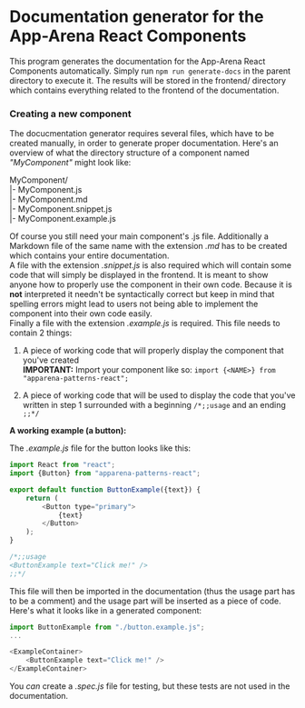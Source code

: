 # Documentation generator for the App-Arena React Components  

This program generates the documentation for the App-Arena React Components
automatically. Simply run `npm run generate-docs` in the parent directory
to execute it. The results will be stored in the frontend/ directory
which contains everything related to the frontend of the documentation.

### Creating a new component  

The docucmentation generator requires several files, which have to be created manually,
in order to generate proper documentation. 
Here's an overview of what the directory structure of a component named *"MyComponent"* 
might look like:  

MyComponent/  
|- MyComponent.js  
|- MyComponent.md  
|- MyComponent.snippet.js  
|- MyComponent.example.js  


Of course you still need your main component's .js file.
Additionally a Markdown file of the same name with the extension *.md*
has to be created which contains your entire documentation.  
A file with the extension *.snippet.js* is also required which will contain some code
that will simply be displayed in the frontend. It is meant to show anyone
how to properly use the component in their own code. Because it is **not** interpreted
it needn't be syntactically correct but keep in mind that spelling errors
might lead to users not being able to implement the component into their own code easily.  
Finally a file with the extension *.example.js* is required. This file needs to contain 2 things:  

1. A piece of working code that will properly display the component that you've created  
**IMPORTANT:** Import your component like so: `import {<NAME>} from "apparena-patterns-react";`  

2. A piece of working code that will be used to display the code that you've written in step 1 
surrounded with a beginning `/*;;usage` and an ending `;;*/`  

**A working example (a button):**  

The *.example.js* file for the button looks like this:  
```javascript
import React from "react";
import {Button} from "apparena-patterns-react";

export default function ButtonExample({text}) {
    return (
        <Button type="primary">
            {text}
        </Button>
    );
}

/*;;usage
<ButtonExample text="Click me!" />
;;*/
```  

This file will then be imported in the documentation (thus the usage part has to be a comment) 
and the usage part will be inserted as a piece of code.  
Here's what it looks like in a generated component:  

```javascript
import ButtonExample from "./button.example.js";
...

<ExampleContainer>
    <ButtonExample text="Click me!" />
</ExampleContainer>
```  

You *can* create a *.spec.js* file for testing, but these tests are not used in the documentation.  